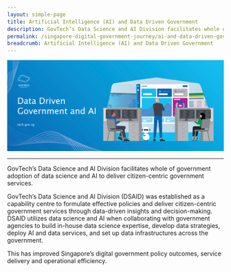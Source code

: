 ```yaml
---
layout: simple-page
title: Artificial Intelligence (AI) and Data Driven Government
description: GovTech’s Data Science and AI Division facilitates whole of government adoption of data science and AI to deliver citizen-centric government services. 
permalink: /singapore-digital-government-journey/ai-and-data-driven-government
breadcrumb: Artificial Intelligence (AI) and Data Driven Government
---
```


![AI and Data Driven Government](/images/digital-transformation/AI-and-data-driven-government-header-banner.png)

---

GovTech’s Data Science and AI Division facilitates whole of government adoption of data science and AI to deliver citizen-centric government services.

GovTech’s Data Science and AI Division (DSAID) was established as a capability centre to formulate effective policies and deliver citizen-centric government services through data-driven insights and decision-making. DSAID utilizes data science and AI when collaborating with government agencies to build in-house data science expertise, develop data strategies, deploy AI and data services, and set up data infrastructures across the government. 

This has improved Singapore’s digital government policy outcomes, service delivery and operational efficiency. 
